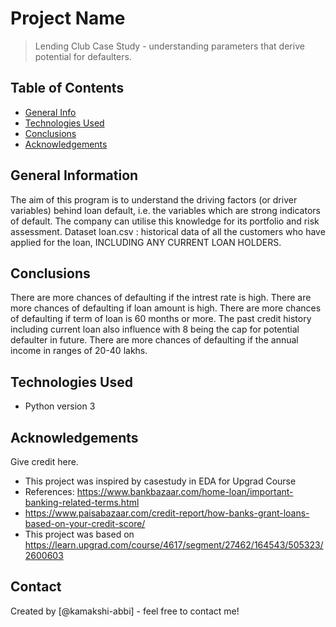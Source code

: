# Project Name
> Lending Club Case Study - understanding parameters that derive potential for defaulters.


## Table of Contents
* [General Info](#general-information)
* [Technologies Used](#technologies-used)
* [Conclusions](#conclusions)
* [Acknowledgements](#acknowledgements)

<!-- You can include any other section that is pertinent to your problem -->

## General Information
The aim of this program is to understand the driving factors (or driver variables) behind loan default,
 i.e. the variables which are strong indicators of default. The company can utilise this knowledge for
its portfolio and risk assessment. Dataset loan.csv : historical data of all the customers who have applied for the loan,
INCLUDING ANY CURRENT LOAN HOLDERS.

<!-- You don't have to answer all the questions - just the ones relevant to your project. -->

## Conclusions
There are more chances of defaulting if the intrest rate is high.
There are more chances of defaulting if loan amount is high.
There are more chances of defaulting if term of loan is 60 months or more.
The past credit history including current loan also influence with 8 being the cap for potential defaulter in future.
There are more chances of defaulting if the annual income in ranges of 20-40 lakhs.

<!-- You don't have to answer all the questions - just the ones relevant to your project. -->


## Technologies Used
- Python version 3

<!-- As the libraries versions keep on changing, it is recommended to mention the version of library used in this project -->

## Acknowledgements
Give credit here.
- This project was inspired by casestudy in EDA for Upgrad Course
- References: https://www.bankbazaar.com/home-loan/important-banking-related-terms.html
- https://www.paisabazaar.com/credit-report/how-banks-grant-loans-based-on-your-credit-score/
- This project was based on https://learn.upgrad.com/course/4617/segment/27462/164543/505323/2600603


## Contact
Created by [@kamakshi-abbi] - feel free to contact me!


<!-- Optional -->
<!-- ## License -->
<!-- This project is open source and available under the [... License](). -->

<!-- You don't have to include all sections - just the one's relevant to your project -->